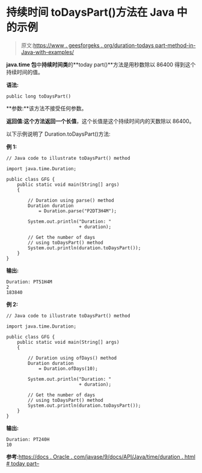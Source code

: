 # 持续时间 toDaysPart()方法在 Java 中的示例

> 原文:[https://www . geesforgeks . org/duration-todays part-method-in-Java-with-examples/](https://www.geeksforgeeks.org/duration-todayspart-method-in-java-with-examples/)

**java.time 包**中**持续时间类**的**today part()**方法是用秒数除以 86400 得到这个持续时间的值。

**语法:**

```
public long toDaysPart()

```

**参数:**该方法不接受任何参数。

**返回值:**这个方法返回一个**长值**，这个长值是这个持续时间内的天数除以 86400。

以下示例说明了 Duration.toDaysPart()方法:

**例 1:**

```
// Java code to illustrate toDaysPart() method

import java.time.Duration;

public class GFG {
    public static void main(String[] args)
    {

        // Duration using parse() method
        Duration duration
            = Duration.parse("P2DT3H4M");

        System.out.println("Duration: "
                           + duration);

        // Get the number of days
        // using toDaysPart() method
        System.out.println(duration.toDaysPart());
    }
}
```

**输出:**

```
Duration: PT51H4M
2
183840

```

**例 2:**

```
// Java code to illustrate toDaysPart() method

import java.time.Duration;

public class GFG {
    public static void main(String[] args)
    {

        // Duration using ofDays() method
        Duration duration
            = Duration.ofDays(10);

        System.out.println("Duration: "
                           + duration);

        // Get the number of days
        // using toDaysPart() method
        System.out.println(duration.toDaysPart());
    }
}
```

**输出:**

```
Duration: PT240H
10

```

**参考:**[https://docs . Oracle . com/javase/9/docs/API/Java/time/duration . html # today part–](https://docs.oracle.com/javase/9/docs/api/java/time/Duration.html#toDaysPart--)